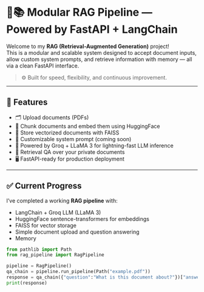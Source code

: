 # 🧠📚 Modular RAG Pipeline — Powered by FastAPI + LangChain

Welcome to my **RAG (Retrieval-Augmented Generation)** project!  
This is a modular and scalable system designed to accept document inputs, allow custom system prompts, and retrieve information with memory — all via a clean FastAPI interface.

> ⚙️ Built for speed, flexibility, and continuous improvement.

---

## 🚀 Features

- 🗂️ Upload documents (PDFs)
- 🧩 Chunk documents and embed them using HuggingFace
- 🧠 Store vectorized documents with FAISS
- 🧾 Customizable system prompt (coming soon)
- 🤖 Powered by Groq + LLaMA 3 for lightning-fast LLM inference
- 🔁 Retrieval QA over your private documents
- 🖥️ FastAPI-ready for production deployment

---

## ✅ Current Progress

I’ve completed a working **RAG pipeline** with:

- LangChain + Groq LLM (LLaMA 3)
- HuggingFace sentence-transformers for embeddings
- FAISS for vector storage
- Simple document upload and question answering
- Memory

```python
from pathlib import Path
from rag_pipeline import RagPipeline

pipeline = RagPipeline()
qa_chain = pipeline.run_pipeline(Path("example.pdf"))
response = qa_chain({"question":"What is this document about?"})["answer"]
print(response)
